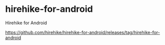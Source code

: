 # hirehike-for-android
Hirehike for Android

https://github.com/hirehike/hirehike-for-android/releases/tag/hirehike-for-android
